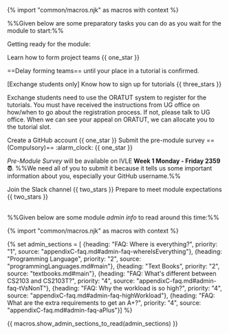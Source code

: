 {% import "common/macros.njk" as macros with context %}

%%Given below are some preparatory tasks you can do as you wait for the module to start:%% 

<span class="activity-desc">Getting ready for the module:<span>

<div class="indented">

<!-- --------------------------------------------------------------------------------------------- -->

<panel no-close >
<span slot="header" class="card-title">Learn how to form project teams {{ one_star }}</span>

==Delay forming teams== until your place in a tutorial is confirmed. 

<panel type="danger" src="../../admin/project-teams.md#main" header="Admin {{ icon_embedding }} Team Forming :star:" expanded />
</panel>

<!-- --------------------------------------------------------------------------------------------- -->

<panel  no-close >
<span slot="header" class="card-title">[Exchange students only] Know how to sign up for tutorials {{ three_stars }}</span>

Exchange students need to use the ORATUT system to register for the tutorials. You must have received the instructions from UG office on how/when to go about the registration process. If not, please talk to UG office. When we can see your appeal on ORATUT, we can allocate you to the tutorial slot.  
</panel>

<!-- --------------------------------------------------------------------------------------------- -->

<panel no-close > 
<span slot="header" class="card-title">Create a GitHub account {{ one_star }}</span>
<panel header="Admin {{ icon_embedding }} Appendix E (Using GitHub) → Creating a GitHub account" expanded >
  <include type="danger" src="../../admin/appendixE-gitHub.md#githubAccount"/>
</panel>
</panel>

<!-- --------------------------------------------------------------------------------------------- -->

<panel no-close > 
<span slot="header" class="card-title"><md>Submit the pre-module survey ==(Compulsory)== :alarm_clock:</md> {{ one_star }}</span>

_Pre-Module Survey_ will be available on IVLE **Week 1 Monday - Friday 2359 :alarm_clock:**. %%We need all of you to submit it because it tells us some important information about you, especially your GitHub username.%%
</panel>

<!-- --------------------------------------------------------------------------------------------- -->

<panel no-close > 
<span slot="header" class="card-title">Join the Slack channel {{ two_stars }}</span>

<panel header="%%**Admin {{ icon_embedding }} Tools → Communication**%%" expanded>
  <include type="danger" src="../../admin/tools.md#communication" />
</panel>

</panel>

<!-- --------------------------------------------------------------------------------------------- -->

<panel no-close >
<span slot="header" class="card-title">Prepare to meet module expectations {{ two_stars }}</span>

<panel header="%%**Admin {{ icon_embedding }} Module Expectations**%%" expanded>
  <include type="danger" src="../../admin/moduleExpectations.md#main" />
</panel>
 
</panel>

<!-- --------------------------------------------------------------------------------------------- -->

</div> <!-- end indentation -->

<br>

%%Given below are some module _admin info_ to read around this time:%%  

{% import "common/macros.njk" as macros with context %}

{% set admin_sections = [
  {heading: "FAQ: Where is everything?", priority: "1", source: "appendixC-faq.md#admin-faq-whereIsEverything"},
  {heading: "Programming Language", priority: "2", source: "programmingLanguages.md#main"},
  {heading: "Text Books", priority: "2", source: "textbooks.md#main"},
  {heading: "FAQ: What's different between CS2103 and CS2103T?", priority: "4", source: "appendixC-faq.md#admin-faq-tVsNonT"},
  {heading: "FAQ: Why the workload is so high?", priority: "4", source: "appendixC-faq.md#admin-faq-highWorkload"},
  {heading: "FAQ: What are the extra requirements to get an A+?", priority: "4", source: "appendixC-faq.md#admin-faq-aPlus"}]
%}

{{ macros.show_admin_sections_to_read(admin_sections) }}

